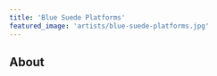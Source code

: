 ```yaml
---
title: 'Blue Suede Platforms'
featured_image: 'artists/blue-suede-platforms.jpg'
---
```


## About


